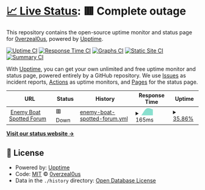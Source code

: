 # [📈 Live Status](https://status.enemyboat.co.uk): <!--live status--> **🟥 Complete outage**

This repository contains the open-source uptime monitor and status page for [0verzeal0us](https://status.enemyboat.co.uk), powered by [Upptime](https://github.com/upptime/upptime).

[![Uptime CI](https://github.com/0verzeal0us/upptime/workflows/Uptime%20CI/badge.svg)](https://github.com/0verzeal0us/upptime/actions?query=workflow%3A%22Uptime+CI%22)
[![Response Time CI](https://github.com/0verzeal0us/upptime/workflows/Response%20Time%20CI/badge.svg)](https://github.com/0verzeal0us/upptime/actions?query=workflow%3A%22Response+Time+CI%22)
[![Graphs CI](https://github.com/0verzeal0us/upptime/workflows/Graphs%20CI/badge.svg)](https://github.com/0verzeal0us/upptime/actions?query=workflow%3A%22Graphs+CI%22)
[![Static Site CI](https://github.com/0verzeal0us/upptime/workflows/Static%20Site%20CI/badge.svg)](https://github.com/0verzeal0us/upptime/actions?query=workflow%3A%22Static+Site+CI%22)
[![Summary CI](https://github.com/0verzeal0us/upptime/workflows/Summary%20CI/badge.svg)](https://github.com/0verzeal0us/upptime/actions?query=workflow%3A%22Summary+CI%22)

With [Upptime](https://upptime.js.org), you can get your own unlimited and free uptime monitor and status page, powered entirely by a GitHub repository. We use [Issues](https://github.com/0verzeal0us/upptime/issues) as incident reports, [Actions](https://github.com/0verzeal0us/upptime/actions) as uptime monitors, and [Pages](https://status.enemyboat.co.uk) for the status page.

<!--start: status pages-->
<!-- This summary is generated by Upptime (https://github.com/upptime/upptime) -->
<!-- Do not edit this manually, your changes will be overwritten -->
<!-- prettier-ignore -->
| URL | Status | History | Response Time | Uptime |
| --- | ------ | ------- | ------------- | ------ |
| <img alt="" src="https://enemyboat.co.uk/favicon.ico" height="13"> [Enemy Boat Spotted Forum](https://enemyboat.co.uk) | 🟥 Down | [enemy-boat-spotted-forum.yml](https://github.com/0verzeal0us/upptime/commits/HEAD/history/enemy-boat-spotted-forum.yml) | <details><summary><img alt="Response time graph" src="./graphs/enemy-boat-spotted-forum/response-time-week.png" height="20"> 165ms</summary><br><a href="https://status.enemyboat.co.uk/history/enemy-boat-spotted-forum"><img alt="Response time 165" src="https://img.shields.io/endpoint?url=https%3A%2F%2Fraw.githubusercontent.com%2F0verzeal0us%2Fupptime%2FHEAD%2Fapi%2Fenemy-boat-spotted-forum%2Fresponse-time.json"></a><br><a href="https://status.enemyboat.co.uk/history/enemy-boat-spotted-forum"><img alt="24-hour response time 165" src="https://img.shields.io/endpoint?url=https%3A%2F%2Fraw.githubusercontent.com%2F0verzeal0us%2Fupptime%2FHEAD%2Fapi%2Fenemy-boat-spotted-forum%2Fresponse-time-day.json"></a><br><a href="https://status.enemyboat.co.uk/history/enemy-boat-spotted-forum"><img alt="7-day response time 165" src="https://img.shields.io/endpoint?url=https%3A%2F%2Fraw.githubusercontent.com%2F0verzeal0us%2Fupptime%2FHEAD%2Fapi%2Fenemy-boat-spotted-forum%2Fresponse-time-week.json"></a><br><a href="https://status.enemyboat.co.uk/history/enemy-boat-spotted-forum"><img alt="30-day response time 165" src="https://img.shields.io/endpoint?url=https%3A%2F%2Fraw.githubusercontent.com%2F0verzeal0us%2Fupptime%2FHEAD%2Fapi%2Fenemy-boat-spotted-forum%2Fresponse-time-month.json"></a><br><a href="https://status.enemyboat.co.uk/history/enemy-boat-spotted-forum"><img alt="1-year response time 165" src="https://img.shields.io/endpoint?url=https%3A%2F%2Fraw.githubusercontent.com%2F0verzeal0us%2Fupptime%2FHEAD%2Fapi%2Fenemy-boat-spotted-forum%2Fresponse-time-year.json"></a></details> | <details><summary><a href="https://status.enemyboat.co.uk/history/enemy-boat-spotted-forum">35.86%</a></summary><a href="https://status.enemyboat.co.uk/history/enemy-boat-spotted-forum"><img alt="All-time uptime 35.86%" src="https://img.shields.io/endpoint?url=https%3A%2F%2Fraw.githubusercontent.com%2F0verzeal0us%2Fupptime%2FHEAD%2Fapi%2Fenemy-boat-spotted-forum%2Fuptime.json"></a><br><a href="https://status.enemyboat.co.uk/history/enemy-boat-spotted-forum"><img alt="24-hour uptime 35.86%" src="https://img.shields.io/endpoint?url=https%3A%2F%2Fraw.githubusercontent.com%2F0verzeal0us%2Fupptime%2FHEAD%2Fapi%2Fenemy-boat-spotted-forum%2Fuptime-day.json"></a><br><a href="https://status.enemyboat.co.uk/history/enemy-boat-spotted-forum"><img alt="7-day uptime 35.86%" src="https://img.shields.io/endpoint?url=https%3A%2F%2Fraw.githubusercontent.com%2F0verzeal0us%2Fupptime%2FHEAD%2Fapi%2Fenemy-boat-spotted-forum%2Fuptime-week.json"></a><br><a href="https://status.enemyboat.co.uk/history/enemy-boat-spotted-forum"><img alt="30-day uptime 35.86%" src="https://img.shields.io/endpoint?url=https%3A%2F%2Fraw.githubusercontent.com%2F0verzeal0us%2Fupptime%2FHEAD%2Fapi%2Fenemy-boat-spotted-forum%2Fuptime-month.json"></a><br><a href="https://status.enemyboat.co.uk/history/enemy-boat-spotted-forum"><img alt="1-year uptime 35.86%" src="https://img.shields.io/endpoint?url=https%3A%2F%2Fraw.githubusercontent.com%2F0verzeal0us%2Fupptime%2FHEAD%2Fapi%2Fenemy-boat-spotted-forum%2Fuptime-year.json"></a></details>

<!--end: status pages-->

[**Visit our status website →**](https://status.enemyboat.co.uk)

## 📄 License

- Powered by: [Upptime](https://github.com/upptime/upptime)
- Code: [MIT](./LICENSE) © [0verzeal0us](https://status.enemyboat.co.uk)
- Data in the `./history` directory: [Open Database License](https://opendatacommons.org/licenses/odbl/1-0/)
